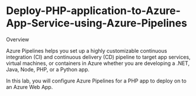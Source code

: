 # Deploy-PHP-application-to-Azure-App-Service-using-Azure-Pipelines
Overview

Azure Pipelines helps you set up a highly customizable continuous integration (CI) and continuous delivery (CD) pipeline to target app services, virtual machines, or containers in Azure whether you are developing a .NET, Java, Node, PHP, or a Python app.

In this lab, you will configure Azure Pipelines for a PHP app to deploy on to an Azure Web App.
